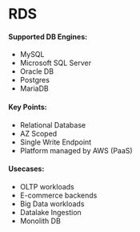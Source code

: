 

# RDS 
#### Supported DB Engines:
- MySQL
- Microsoft SQL Server
- Oracle DB
- Postgres
- MariaDB

#### Key Points:
- Relational Database
- AZ Scoped
- Single Write Endpoint
- Platform managed by AWS (PaaS)

#### Usecases:
- OLTP workloads
- E-commerce backends
- Big Data workloads
- Datalake Ingestion
- Monolith DB
